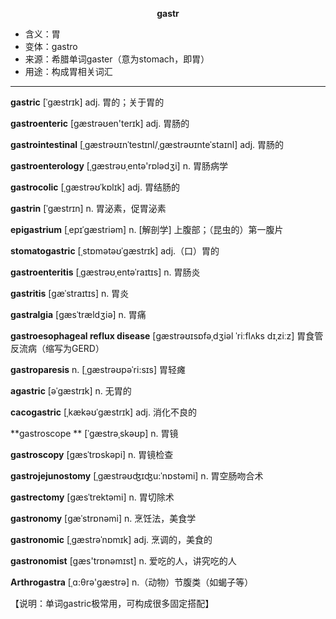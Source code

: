 
**<center>gastr</center>**

- <span class="definition">含义：胃</span>
- <span class="definition">变体：gastro</span>
- <span class="definition">来源：希腊单词gaster（意为stomach，即胃）</span>
- <span class="definition">用途：构成胃相关词汇</span>


---


<span class="vocabulary">**gastric**</span> [ˈɡæstrɪk] adj. 胃的；关于胃的

<span class="vocabulary">**gastroenteric**</span> [gæstrəʊen'terɪk] adj. 胃肠的

<span class="vocabulary">**gastrointestinal**</span> [ˌɡæstrəʊɪnˈtestɪnl/ˌɡæstrəʊɪnteˈstaɪnl] adj. 胃肠的

<span class="vocabulary">**gastroenterology**</span> [ˌgæstrəʊˌentə'rɒlədʒi] n. 胃肠病学

<span class="vocabulary">**gastrocolic**</span> [ˌɡæstrəʊˈkɒlɪk] adj. 胃结肠的

<span class="vocabulary">**gastrin**</span> [ˈɡæstrɪn] n. 胃泌素，促胃泌素

<span class="vocabulary">**epigastrium**</span> [ˌepɪˈɡæstriəm] n. [解剖学] 上腹部；（昆虫的）第一腹片

<span class="vocabulary">**stomatogastric**</span> [ˌstɒmətəʊˈɡæstrɪk] adj.（口）胃的

<span class="vocabulary">**gastroenteritis**</span> [ˌɡæstrəʊˌentəˈraɪtɪs] n. 胃肠炎

<span class="vocabulary">**gastritis**</span> [ɡæˈstraɪtɪs] n. 胃炎

<span class="vocabulary">**gastralgia**</span> [ɡæsˈtrældʒiə] n. 胃痛

<span class="vocabulary">**gastroesophageal reflux disease**</span> [ɡæstrəʊɪsɒfəˌdʒiəl ˈriːflʌks dɪˌziːz] 胃食管反流病（缩写为GERD）

<span class="vocabulary">**gastroparesis**</span> n. [ˌgæstrəʊpəˈri:sɪs] 胃轻瘫

<span class="vocabulary">**agastric**</span> [əˈgæstrɪk] n. 无胃的

<span class="vocabulary">**cacogastric**</span> [ˌkækəʊˈɡæstrɪk] adj. 消化不良的

<span class="vocabulary">**gastroscope **</span> [ˈɡæstrəˌskəʊp] n. 胃镜

<span class="vocabulary">**gastroscopy**</span> [gæsˈtrɒskəpi] n. 胃镜检查

<span class="vocabulary">**gastrojejunostomy**</span> [ˌgæstrəʊʤɪʤu:ˈnɒstəmi] n. 胃空肠吻合术

<span class="vocabulary">**gastrectomy**</span> [ɡæsˈtrektəmi] n. 胃切除术

<span class="vocabulary">**gastronomy**</span> [ɡæˈstrɒnəmi] n. 烹饪法，美食学

<span class="vocabulary">**gastronomic**</span> [ˌɡæstrəˈnɒmɪk] adj. 烹调的，美食的

<span class="vocabulary">**gastronomist**</span> [gæs'trɒnәmɪst] n. 爱吃的人，讲究吃的人

<span class="vocabulary">**Arthrogastra**</span> [ˌɑ:θrә'gæstrә] n.（动物）节腹类（如蝎子等）

【说明：单词gastric极常用，可构成很多固定搭配】
